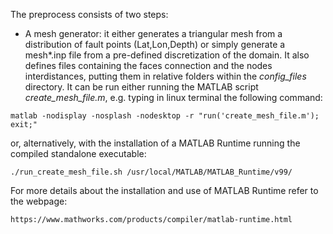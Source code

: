 The preprocess consists of two steps:

   - A mesh generator: it either generates a triangular mesh from a distribution of fault points (Lat,Lon,Depth) or simply generate a mesh*.inp file from a pre-defined discretization of the domain. It also defines files containing the faces connection and the nodes interdistances, putting them in relative folders within the *config_files* directory. It can be run either running the MATLAB script *create_mesh_file.m*, e.g. typing in linux terminal the following command:

    matlab -nodisplay -nosplash -nodesktop -r "run('create_mesh_file.m'); exit;"
    
or, alternatively, with the installation of a MATLAB Runtime running the compiled standalone executable:

    ./run_create_mesh_file.sh /usr/local/MATLAB/MATLAB_Runtime/v99/
   
For more details about the installation and use of MATLAB Runtime refer to the webpage:

    https://www.mathworks.com/products/compiler/matlab-runtime.html
